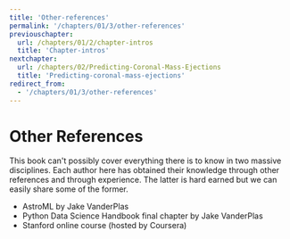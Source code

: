 ```yaml
---
title: 'Other-references'
permalink: '/chapters/01/3/other-references'
previouschapter:
  url: /chapters/01/2/chapter-intros
  title: 'Chapter-intros'
nextchapter:
  url: /chapters/02/Predicting-Coronal-Mass-Ejections
  title: 'Predicting-coronal-mass-ejections'
redirect_from:
  - '/chapters/01/3/other-references'
---
```

Other References
====================

This book can't possibly cover everything there is to know in two massive disciplines. Each author here has obtained their knowledge through other references and through experience. The latter is hard earned but we can easily share some of the former. 

* AstroML by Jake VanderPlas
* Python Data Science Handbook final chapter by Jake VanderPlas
* Stanford online course (hosted by Coursera)
